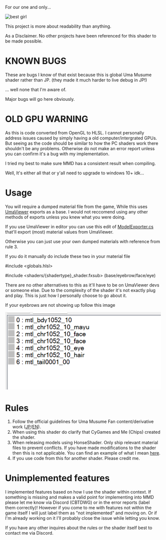 For our one and only...

![best girl](https://media1.tenor.com/m/UnXv0rUV9TAAAAAC/uma-musume-umamusume.gif)


This project is more about readability than anything.

As a Disclaimer. No other projects have been referenced for this shader to be made possible.

# KNOWN BUGS

These are bugs I know of that exist because this is global Uma Musume shader rather than JP. (they made it much harder to live debug in JP!)

... well none that I'm aware of.

Major bugs will go here obviously.


# OLD GPU WARNING
As this is code converted from OpenGL to HLSL. I cannot personally address issues caused by simply having a old computer/intergrated GPUs. But seeing as the code should be similar to how the PC shaders work there shouldn't be any problems. Otherwise do not make an error report unless you can confirm it's a bug with my implementation.

I tried my best to make sure MMD has a consistent result when compiling.

Well, It's either all that or y'all need to upgrade to windows 10+ idk...

# Usage

You will require a dumped material file from the game, While this uses [UmaViewer](https://github.com/katboi01/UmaViewer) exports as a base. I would not reccomend using any other methods of exports unless you knew what you were doing.

If you use UmaViewer in editor you can use this edit of [ModelExporter.cs](https://gist.github.com/Elysia-simp/9c4d8c7c59f7d3e531c2a8b374711383) that'll export (most) material values from UmaViewer.


Otherwise you can just use your own dumped materials with reference from rule 3.

If you do it manually do include these two in your material file

#include <globals.hlsl>

#include <shaders/{shadertype}_shader.fxsub> (base/eyebrow/face/eye)


There are no other alternatives to this as it'll have to be on UmaViewer devs or someone else. Due to the complexity of the shader it's not exactly plug and play. This is just how I personally choose to go about it.

If your eyebrows are not showing up follow this image

![bruh](Images/Material.png)

# Rules

1. Follow the official guidelines for Uma Musume Fan content/derivative work ([JP](https://umamusume.jp/derivativework_guidelines/)/[EN](https://umamusume.com/fan-createdguide/)).
2. When using this shader do clarify that CyGames and Me (Chips) created the shader.
3. When releasing models using HonseShader. Only ship relevant material files to prevent conflicts. If you have made modifications to the shader then this is not applicable. You can find an example of what I mean [here](https://mega.nz/file/EE9yWLyA#LFYDVxT5LJKuUhwdEJvpTP43E3-XZaPGc2EOo4CelL0).
4. If you use code from this for another shader. Please credit me.

# Unimplemented features

I implemented features based on how I use the shader within context. If something is missing and makes a valid point for implementing into MMD please let me know via Discord (CBTDWG) or in the error reports (label them correctly)! However if you come to me with features not within the game itself I will just label them as "not implemented" and moving on. Or if I'm already working on it I'll probably close the issue while letting you know.

If you have any other inquires about the rules or the shader itself best to contact me via Discord.
